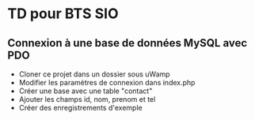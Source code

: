 # TD pour BTS SIO
## Connexion à une base de données MySQL avec PDO

- Cloner ce projet dans un dossier sous uWamp
- Modifier les paramètres de connexion dans index.php
- Créer une base avec une table "contact"
- Ajouter les champs id, nom, prenom et tel
- Créer des enregistrements d'exemple

 